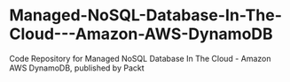 # Managed-NoSQL-Database-In-The-Cloud---Amazon-AWS-DynamoDB
Code Repository for Managed NoSQL Database In The Cloud - Amazon AWS DynamoDB, published by Packt
